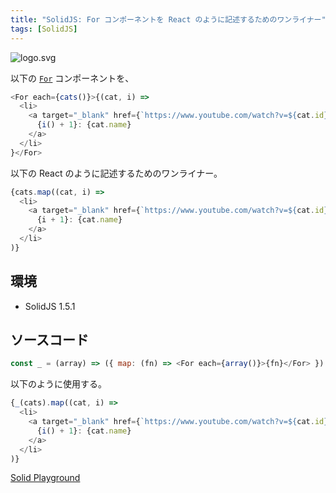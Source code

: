 ```yaml
---
title: "SolidJS: For コンポーネントを React のように記述するためのワンライナー"
tags: [SolidJS]
---
```


![logo.svg](solidjs-one-liner-for-writing-for-component-like-react/logo.svg)

以下の [`For`](https://www.solidjs.com/tutorial/flow_for) コンポーネントを、

```javascript
<For each={cats()}>{(cat, i) =>
  <li>
    <a target="_blank" href={`https://www.youtube.com/watch?v=${cat.id}`}>
      {i() + 1}: {cat.name}
    </a>
  </li>
}</For>
```

以下の React のように記述するためのワンライナー。

```javascript
{cats.map((cat, i) =>
  <li>
    <a target="_blank" href={`https://www.youtube.com/watch?v=${cat.id}`}>
      {i + 1}: {cat.name}
    </a>
  </li>
)}
```

<!-- more -->
## 環境

- SolidJS 1.5.1


## ソースコード

```javascript
const _ = (array) => ({ map: (fn) => <For each={array()}>{fn}</For> })
```

以下のように使用する。

```javascript
{_(cats).map((cat, i) =>
  <li>
    <a target="_blank" href={`https://www.youtube.com/watch?v=${cat.id}`}>
      {i() + 1}: {cat.name}
    </a>
  </li>
)}
```

[Solid Playground](https://playground.solidjs.com/?version=1.4.1#NobwRAdghgtgpmAXGGUCWEwBowBcCeADgsrgM4Ae2YZA9gK4BOAxiWGjIbY7gAQi9GcCABM4jXgF9eAM0a0YvAOR0ANmhEBaAFZkA9AHc4AIyUBuADoQOXHv17MhUXHADKaAObRVWXgDFuKVl5RRVadS1dcysrZloIMj4AfV4AXl4ACihGRih8RF4oCHwASjSAPkyBVEICjJkIAqLSit4AHgCJOChmAAtUkGzc-AySyXKQBsk2vU7KyRKYiBl6CGZcNHjeAEFCQlH+K14HeMTeYGZnMl8yOFwAYSuAXTSHJxd3LyhVDOAj4-sGgKSgAUppweh8AAvCAAcQAikpfNB4MCANJwfDGWjZES8R64JRSLD-Y4CIHKKFJbbGGQABQAGgAVNEwMhI3gouDAgCy2XoRMkJIgAMBImBAHkAKq4CAAZkIADcAOqcDwcrnAgASwkYaF4TN6cF4AFEKGhEsINt98c5Bf8niVLCLeP8hLgmCKMqT2vRVOUfWSkhlLuQSgA6GoZEPOJrFXxoOMtVIBl2i45tdSp9PptpQXi4bIeO6pCxgJLGVRFADWZd4vSEMgGAANerhcIQyIg9IYDAZw-gGB7jHBw3EYIZnH0APyK1IAEhAofDGkkzfGgZz-DQBwA1LwAIySApL5zhrmSTeimZQbNbmZZzdjH0zP13p1WS8QKxCUTiaNlCm7S7IQvB6OUvgiLQzD0PAEC4OGxa4CaqhwHBuAAEL4AAkiI3pgFAexliUACEH6YJITxAA)